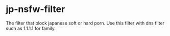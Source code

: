 # jp-nsfw-filter
The filter that block japanese soft or hard porn. Use this filter with dns filter such as 1.1.1.1 for family.
